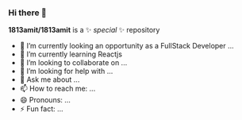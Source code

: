 ### Hi there 👋


**1813amit/1813amit** is a ✨ _special_ ✨ repository

- 🔭 I’m currently looking an opportunity as a FullStack Developer ...
- 🌱 I’m currently learning Reactjs
- 👯 I’m looking to collaborate on ...
- 🤔 I’m looking for help with ...
- 💬 Ask me about ...
- 📫 How to reach me: ...
- 😄 Pronouns: ...
- ⚡ Fun fact: ...

